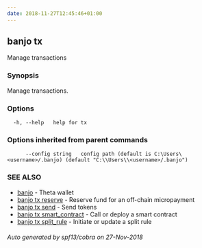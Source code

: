 ```yaml
---
date: 2018-11-27T12:45:46+01:00
---
```

## banjo tx

Manage transactions

### Synopsis

Manage transactions.

### Options

```
  -h, --help   help for tx
```

### Options inherited from parent commands

```
      --config string   config path (default is C:\Users\<username>/.banjo) (default "C:\\Users\\<username>/.banjo")
```

### SEE ALSO

* [banjo](banjo.md)	 - Theta wallet
* [banjo tx reserve](banjo_tx_reserve.md)	 - Reserve fund for an off-chain micropayment
* [banjo tx send](banjo_tx_send.md)	 - Send tokens
* [banjo tx smart_contract](banjo_tx_smart_contract.md)	 - Call or deploy a smart contract
* [banjo tx split_rule](banjo_tx_split_rule.md)	 - Initiate or update a split rule

###### Auto generated by spf13/cobra on 27-Nov-2018
